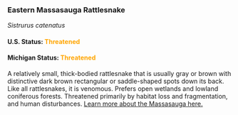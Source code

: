<h3>Eastern Massasauga Rattlesnake</h3>
<i>Sistrurus catenatus</i>
<h4>U.S. Status: <span style="color:orange;">Threatened</span></h4>
<h4>Michigan Status: <span style="color:orange;">Threatened</span></h4>
<p>
A relatively small, thick-bodied rattlesnake that is usually gray or brown with distinctive dark brown rectangular or saddle-shaped spots down its back. Like all rattlesnakes, it is venomous. Prefers open wetlands and lowland coniferous forests. Threatened primarily by habitat loss and fragmentation, and human disturbances. <a href="https://www.fws.gov/midwest/endangered/reptiles/eama/index.html">Learn more about the Massasauga here.</a>
</p>